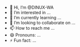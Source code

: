 - 👋 Hi, I’m @DINUX-WA
- 👀 I’m interested in ...
- 🌱 I’m currently learning ...
- 💞️ I’m looking to collaborate on ...
- 📫 How to reach me ...
- 😄 Pronouns: ...
- ⚡ Fun fact: ...

<!---
DINUX-WA/DINUX-WA is a ✨ special ✨ repository because its `README.md` (this file) appears on your GitHub profile.
You can click the Preview link to take a look at your changes.
--->
